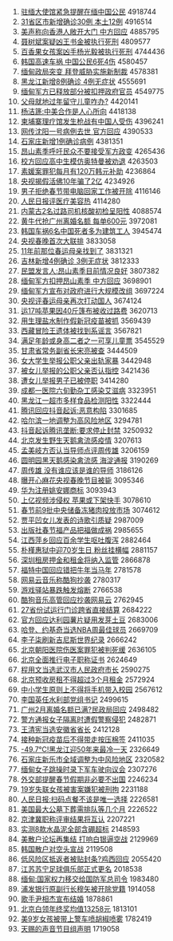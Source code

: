 1. [驻缅大使馆紧急提醒在缅中国公民](http://www.baidu.com/baidu?cl=3&tn=SE_baiduhomet8_jmjb7mjw&rsv_dl=fyb_top&fr=top1000&wd=%D7%A4%C3%E5%B4%F3%CA%B9%B9%DD%BD%F4%BC%B1%CC%E1%D0%D1%D4%DA%C3%E5%D6%D0%B9%FA%B9%AB%C3%F1) 4918744
1. [31省区市新增确诊30例 本土12例](http://www.baidu.com/baidu?cl=3&tn=SE_baiduhomet8_jmjb7mjw&rsv_dl=fyb_top&fr=top1000&wd=31%CA%A1%C7%F8%CA%D0%D0%C2%D4%F6%C8%B7%D5%EF30%C0%FD%20%B1%BE%CD%C112%C0%FD) 4916514
1. [美声称向香港人敞开大门 中方回应](http://www.baidu.com/baidu?cl=3&tn=SE_baiduhomet8_jmjb7mjw&rsv_dl=fyb_top&fr=top1000&wd=%C3%C0%C9%F9%B3%C6%CF%F2%CF%E3%B8%DB%C8%CB%B3%A8%BF%AA%B4%F3%C3%C5%20%D6%D0%B7%BD%BB%D8%D3%A6) 4885795
1. [聂树斌案疑凶王书金被执行死刑](http://www.baidu.com/baidu?cl=3&tn=SE_baiduhomet8_jmjb7mjw&rsv_dl=fyb_top&fr=top1000&wd=%C4%F4%CA%F7%B1%F3%B0%B8%D2%C9%D0%D7%CD%F5%CA%E9%BD%F0%B1%BB%D6%B4%D0%D0%CB%C0%D0%CC) 4809577
1. [百香果女孩案凶手杨光毅被执行死刑](http://www.baidu.com/baidu?cl=3&tn=SE_baiduhomet8_jmjb7mjw&rsv_dl=fyb_top&fr=top1000&wd=%B0%D9%CF%E3%B9%FB%C5%AE%BA%A2%B0%B8%D0%D7%CA%D6%D1%EE%B9%E2%D2%E3%B1%BB%D6%B4%D0%D0%CB%C0%D0%CC) 4744436
1. [韩国高速车祸 中国公民6死4伤](http://www.baidu.com/baidu?cl=3&tn=SE_baiduhomet8_jmjb7mjw&rsv_dl=fyb_top&fr=top1000&wd=%BA%AB%B9%FA%B8%DF%CB%D9%B3%B5%BB%F6%20%D6%D0%B9%FA%B9%AB%C3%F16%CB%C04%C9%CB) 4580457
1. [缅甸政局突变 拜登威胁实施新制裁](http://www.baidu.com/baidu?cl=3&tn=SE_baiduhomet8_jmjb7mjw&rsv_dl=fyb_top&fr=top1000&wd=%C3%E5%B5%E9%D5%FE%BE%D6%CD%BB%B1%E4%20%B0%DD%B5%C7%CD%FE%D0%B2%CA%B5%CA%A9%D0%C2%D6%C6%B2%C3) 4578381
1. [黑龙江新增8例确诊 4例无症状](http://www.baidu.com/baidu?cl=3&tn=SE_baiduhomet8_jmjb7mjw&rsv_dl=fyb_top&fr=top1000&wd=%BA%DA%C1%FA%BD%AD%D0%C2%D4%F68%C0%FD%C8%B7%D5%EF%204%C0%FD%CE%DE%D6%A2%D7%B4) 4555691
1. [缅甸军方已释放部分被扣押政府官员](http://www.baidu.com/baidu?cl=3&tn=SE_baiduhomet8_jmjb7mjw&rsv_dl=fyb_top&fr=top1000&wd=%C3%E5%B5%E9%BE%FC%B7%BD%D2%D1%CA%CD%B7%C5%B2%BF%B7%D6%B1%BB%BF%DB%D1%BA%D5%FE%B8%AE%B9%D9%D4%B1) 4549775
1. [父母就地过年留守儿童咋办?](http://www.baidu.com/baidu?cl=3&tn=SE_baiduhomet8_jmjb7mjw&rsv_dl=fyb_top&fr=top1000&wd=%B8%B8%C4%B8%BE%CD%B5%D8%B9%FD%C4%EA%C1%F4%CA%D8%B6%F9%CD%AF%D5%A6%B0%EC%3F) 4420141
1. [杨洁篪:中美合作是人心所向](http://www.baidu.com/baidu?cl=3&tn=SE_baiduhomet8_jmjb7mjw&rsv_dl=fyb_top&fr=top1000&wd=%D1%EE%BD%E0%F3%F8%3A%D6%D0%C3%C0%BA%CF%D7%F7%CA%C7%C8%CB%D0%C4%CB%F9%CF%F2) 4418138
1. [柬埔寨理疗馆发生枪战有中国人受伤](http://www.baidu.com/baidu?cl=3&tn=SE_baiduhomet8_jmjb7mjw&rsv_dl=fyb_top&fr=top1000&wd=%BC%ED%C6%D2%D5%AF%C0%ED%C1%C6%B9%DD%B7%A2%C9%FA%C7%B9%D5%BD%D3%D0%D6%D0%B9%FA%C8%CB%CA%DC%C9%CB) 4396241
1. [网传沈阳一号病例去世 官方回应](http://www.baidu.com/baidu?cl=3&tn=SE_baiduhomet8_jmjb7mjw&rsv_dl=fyb_top&fr=top1000&wd=%CD%F8%B4%AB%C9%F2%D1%F4%D2%BB%BA%C5%B2%A1%C0%FD%C8%A5%CA%C0%20%B9%D9%B7%BD%BB%D8%D3%A6) 4390533
1. [石家庄新增1例确诊病例](http://www.baidu.com/baidu?cl=3&tn=SE_baiduhomet8_jmjb7mjw&rsv_dl=fyb_top&fr=top1000&wd=%CA%AF%BC%D2%D7%AF%D0%C2%D4%F61%C0%FD%C8%B7%D5%EF%B2%A1%C0%FD) 4381351
1. [昂山素季呼吁民众不要接受军方政变](http://www.baidu.com/baidu?cl=3&tn=SE_baiduhomet8_jmjb7mjw&rsv_dl=fyb_top&fr=top1000&wd=%B0%BA%C9%BD%CB%D8%BC%BE%BA%F4%D3%F5%C3%F1%D6%DA%B2%BB%D2%AA%BD%D3%CA%DC%BE%FC%B7%BD%D5%FE%B1%E4) 4265436
1. [校方回应高中生模仿奥特曼被劝退](http://www.baidu.com/baidu?cl=3&tn=SE_baiduhomet8_jmjb7mjw&rsv_dl=fyb_top&fr=top1000&wd=%D0%A3%B7%BD%BB%D8%D3%A6%B8%DF%D6%D0%C9%FA%C4%A3%B7%C2%B0%C2%CC%D8%C2%FC%B1%BB%C8%B0%CD%CB) 4263503
1. [素媛案罪犯每月有120万韩元补助](http://www.baidu.com/baidu?cl=3&tn=SE_baiduhomet8_jmjb7mjw&rsv_dl=fyb_top&fr=top1000&wd=%CB%D8%E6%C2%B0%B8%D7%EF%B7%B8%C3%BF%D4%C2%D3%D0120%CD%F2%BA%AB%D4%AA%B2%B9%D6%FA) 4236864
1. [央视揭假活佛10年骗了2亿](http://www.baidu.com/baidu?cl=3&tn=SE_baiduhomet8_jmjb7mjw&rsv_dl=fyb_top&fr=top1000&wd=%D1%EB%CA%D3%BD%D2%BC%D9%BB%EE%B7%F010%C4%EA%C6%AD%C1%CB2%D2%DA) 4234926
1. [男子拒绝春节带电脑回家工作被开除](http://www.baidu.com/baidu?cl=3&tn=SE_baiduhomet8_jmjb7mjw&rsv_dl=fyb_top&fr=top1000&wd=%C4%D0%D7%D3%BE%DC%BE%F8%B4%BA%BD%DA%B4%F8%B5%E7%C4%D4%BB%D8%BC%D2%B9%A4%D7%F7%B1%BB%BF%AA%B3%FD) 4116146
1. [人民日报评医疗美容热](http://www.baidu.com/baidu?cl=3&tn=SE_baiduhomet8_jmjb7mjw&rsv_dl=fyb_top&fr=top1000&wd=%C8%CB%C3%F1%C8%D5%B1%A8%C6%C0%D2%BD%C1%C6%C3%C0%C8%DD%C8%C8) 4114280
1. [内蒙古2名过路司机核酸初检呈阳性](http://www.baidu.com/baidu?cl=3&tn=SE_baiduhomet8_jmjb7mjw&rsv_dl=fyb_top&fr=top1000&wd=%C4%DA%C3%C9%B9%C52%C3%FB%B9%FD%C2%B7%CB%BE%BB%FA%BA%CB%CB%E1%B3%F5%BC%EC%B3%CA%D1%F4%D0%D4) 4088574
1. [黄牛代抢广州离婚名额 每单600元](http://www.baidu.com/baidu?cl=3&tn=SE_baiduhomet8_jmjb7mjw&rsv_dl=fyb_top&fr=top1000&wd=%BB%C6%C5%A3%B4%FA%C7%C0%B9%E3%D6%DD%C0%EB%BB%E9%C3%FB%B6%EE%20%C3%BF%B5%A5600%D4%AA) 3972081
1. [韩国车祸6名中国死者多为建筑工人](http://www.baidu.com/baidu?cl=3&tn=SE_baiduhomet8_jmjb7mjw&rsv_dl=fyb_top&fr=top1000&wd=%BA%AB%B9%FA%B3%B5%BB%F66%C3%FB%D6%D0%B9%FA%CB%C0%D5%DF%B6%E0%CE%AA%BD%A8%D6%FE%B9%A4%C8%CB) 3945474
1. [央视春晚首次大联排](http://www.baidu.com/baidu?cl=3&tn=SE_baiduhomet8_jmjb7mjw&rsv_dl=fyb_top&fr=top1000&wd=%D1%EB%CA%D3%B4%BA%CD%ED%CA%D7%B4%CE%B4%F3%C1%AA%C5%C5) 3833058
1. [11年前那位春运母亲找到了](http://www.baidu.com/baidu?cl=3&tn=SE_baiduhomet8_jmjb7mjw&rsv_dl=fyb_top&fr=top1000&wd=11%C4%EA%C7%B0%C4%C7%CE%BB%B4%BA%D4%CB%C4%B8%C7%D7%D5%D2%B5%BD%C1%CB) 3831321
1. [吉林新增4例确诊 3例无症状](http://www.baidu.com/baidu?cl=3&tn=SE_baiduhomet8_jmjb7mjw&rsv_dl=fyb_top&fr=top1000&wd=%BC%AA%C1%D6%D0%C2%D4%F64%C0%FD%C8%B7%D5%EF%203%C0%FD%CE%DE%D6%A2%D7%B4) 3812333
1. [民盟发言人:昂山素季目前情况良好](http://www.baidu.com/baidu?cl=3&tn=SE_baiduhomet8_jmjb7mjw&rsv_dl=fyb_top&fr=top1000&wd=%C3%F1%C3%CB%B7%A2%D1%D4%C8%CB%3A%B0%BA%C9%BD%CB%D8%BC%BE%C4%BF%C7%B0%C7%E9%BF%F6%C1%BC%BA%C3) 3807382
1. [缅甸军方扣押昂山素季 中方回应](http://www.baidu.com/baidu?cl=3&tn=SE_baiduhomet8_jmjb7mjw&rsv_dl=fyb_top&fr=top1000&wd=%C3%E5%B5%E9%BE%FC%B7%BD%BF%DB%D1%BA%B0%BA%C9%BD%CB%D8%BC%BE%20%D6%D0%B7%BD%BB%D8%D3%A6) 3698901
1. [缅甸军方宣布对政府进行大规模改组](http://www.baidu.com/baidu?cl=3&tn=SE_baiduhomet8_jmjb7mjw&rsv_dl=fyb_top&fr=top1000&wd=%C3%E5%B5%E9%BE%FC%B7%BD%D0%FB%B2%BC%B6%D4%D5%FE%B8%AE%BD%F8%D0%D0%B4%F3%B9%E6%C4%A3%B8%C4%D7%E9) 3697224
1. [央视评春运母亲再次打动国人](http://www.baidu.com/baidu?cl=3&tn=SE_baiduhomet8_jmjb7mjw&rsv_dl=fyb_top&fr=top1000&wd=%D1%EB%CA%D3%C6%C0%B4%BA%D4%CB%C4%B8%C7%D7%D4%D9%B4%CE%B4%F2%B6%AF%B9%FA%C8%CB) 3674124
1. [运17吨苹果因40斤篷布被收过路费](http://www.baidu.com/baidu?cl=3&tn=SE_baiduhomet8_jmjb7mjw&rsv_dl=fyb_top&fr=top1000&wd=%D4%CB17%B6%D6%C6%BB%B9%FB%D2%F240%BD%EF%C5%F1%B2%BC%B1%BB%CA%D5%B9%FD%C2%B7%B7%D1) 3620713
1. [用生理盐水制作假新冠疫苗被抓](http://www.baidu.com/baidu?cl=3&tn=SE_baiduhomet8_jmjb7mjw&rsv_dl=fyb_top&fr=top1000&wd=%D3%C3%C9%FA%C0%ED%D1%CE%CB%AE%D6%C6%D7%F7%BC%D9%D0%C2%B9%DA%D2%DF%C3%E7%B1%BB%D7%A5) 3569439
1. [西藏冒险王遗体被找到系谣言](http://www.baidu.com/baidu?cl=3&tn=SE_baiduhomet8_jmjb7mjw&rsv_dl=fyb_top&fr=top1000&wd=%CE%F7%B2%D8%C3%B0%CF%D5%CD%F5%D2%C5%CC%E5%B1%BB%D5%D2%B5%BD%CF%B5%D2%A5%D1%D4) 3567821
1. [满足年龄或身高二者之一可享儿童票](http://www.baidu.com/baidu?cl=3&tn=SE_baiduhomet8_jmjb7mjw&rsv_dl=fyb_top&fr=top1000&wd=%C2%FA%D7%E3%C4%EA%C1%E4%BB%F2%C9%ED%B8%DF%B6%FE%D5%DF%D6%AE%D2%BB%BF%C9%CF%ED%B6%F9%CD%AF%C6%B1) 3545529
1. [甘肃省常务副省长宋亮被查](http://www.baidu.com/baidu?cl=3&tn=SE_baiduhomet8_jmjb7mjw&rsv_dl=fyb_top&fr=top1000&wd=%B8%CA%CB%E0%CA%A1%B3%A3%CE%F1%B8%B1%CA%A1%B3%A4%CB%CE%C1%C1%B1%BB%B2%E9) 3444509
1. [女大学生举报公职父亲出轨家暴](http://www.baidu.com/baidu?cl=3&tn=SE_baiduhomet8_jmjb7mjw&rsv_dl=fyb_top&fr=top1000&wd=%C5%AE%B4%F3%D1%A7%C9%FA%BE%D9%B1%A8%B9%AB%D6%B0%B8%B8%C7%D7%B3%F6%B9%EC%BC%D2%B1%A9) 3442948
1. [被女儿举报的公职父亲否认指控](http://www.baidu.com/baidu?cl=3&tn=SE_baiduhomet8_jmjb7mjw&rsv_dl=fyb_top&fr=top1000&wd=%B1%BB%C5%AE%B6%F9%BE%D9%B1%A8%B5%C4%B9%AB%D6%B0%B8%B8%C7%D7%B7%F1%C8%CF%D6%B8%BF%D8) 3421436
1. [遭女儿举报男子已被停职](http://www.baidu.com/baidu?cl=3&tn=SE_baiduhomet8_jmjb7mjw&rsv_dl=fyb_top&fr=top1000&wd=%D4%E2%C5%AE%B6%F9%BE%D9%B1%A8%C4%D0%D7%D3%D2%D1%B1%BB%CD%A3%D6%B0) 3414280
1. [成都一医院六旬勤杂工感染艾滋病](http://www.baidu.com/baidu?cl=3&tn=SE_baiduhomet8_jmjb7mjw&rsv_dl=fyb_top&fr=top1000&wd=%B3%C9%B6%BC%D2%BB%D2%BD%D4%BA%C1%F9%D1%AE%C7%DA%D4%D3%B9%A4%B8%D0%C8%BE%B0%AC%D7%CC%B2%A1) 3323951
1. [黑龙江一超市多样食品检测阳性](http://www.baidu.com/baidu?cl=3&tn=SE_baiduhomet8_jmjb7mjw&rsv_dl=fyb_top&fr=top1000&wd=%BA%DA%C1%FA%BD%AD%D2%BB%B3%AC%CA%D0%B6%E0%D1%F9%CA%B3%C6%B7%BC%EC%B2%E2%D1%F4%D0%D4) 3322444
1. [腾讯回应抖音起诉:恶意构陷](http://www.baidu.com/baidu?cl=3&tn=SE_baiduhomet8_jmjb7mjw&rsv_dl=fyb_top&fr=top1000&wd=%CC%DA%D1%B6%BB%D8%D3%A6%B6%B6%D2%F4%C6%F0%CB%DF%3A%B6%F1%D2%E2%B9%B9%CF%DD) 3301685
1. [哈尔滨一地调整为高风险地区](http://www.baidu.com/baidu?cl=3&tn=SE_baiduhomet8_jmjb7mjw&rsv_dl=fyb_top&fr=top1000&wd=%B9%FE%B6%FB%B1%F5%D2%BB%B5%D8%B5%F7%D5%FB%CE%AA%B8%DF%B7%E7%CF%D5%B5%D8%C7%F8) 3294781
1. [抖音起诉腾讯垄断:要求停止封禁](http://www.baidu.com/baidu?cl=3&tn=SE_baiduhomet8_jmjb7mjw&rsv_dl=fyb_top&fr=top1000&wd=%B6%B6%D2%F4%C6%F0%CB%DF%CC%DA%D1%B6%C2%A2%B6%CF%3A%D2%AA%C7%F3%CD%A3%D6%B9%B7%E2%BD%FB) 3250932
1. [北京发生野生天鹅禽流感疫情](http://www.baidu.com/baidu?cl=3&tn=SE_baiduhomet8_jmjb7mjw&rsv_dl=fyb_top&fr=top1000&wd=%B1%B1%BE%A9%B7%A2%C9%FA%D2%B0%C9%FA%CC%EC%B6%EC%C7%DD%C1%F7%B8%D0%D2%DF%C7%E9) 3207613
1. [孟美岐方否认当导师点评周传雄](http://www.baidu.com/baidu?cl=3&tn=SE_baiduhomet8_jmjb7mjw&rsv_dl=fyb_top&fr=top1000&wd=%C3%CF%C3%C0%E1%AA%B7%BD%B7%F1%C8%CF%B5%B1%B5%BC%CA%A6%B5%E3%C6%C0%D6%DC%B4%AB%D0%DB) 3206159
1. [圆明园黑天鹅感染禽流感 海淀通报](http://www.baidu.com/baidu?cl=3&tn=SE_baiduhomet8_jmjb7mjw&rsv_dl=fyb_top&fr=top1000&wd=%D4%B2%C3%F7%D4%B0%BA%DA%CC%EC%B6%EC%B8%D0%C8%BE%C7%DD%C1%F7%B8%D0%20%BA%A3%B5%ED%CD%A8%B1%A8) 3190269
1. [周传雄 没有谁应该是谁的导师](http://www.baidu.com/baidu?cl=3&tn=SE_baiduhomet8_jmjb7mjw&rsv_dl=fyb_top&fr=top1000&wd=%D6%DC%B4%AB%D0%DB%20%C3%BB%D3%D0%CB%AD%D3%A6%B8%C3%CA%C7%CB%AD%B5%C4%B5%BC%CA%A6) 3186126
1. [曝开心麻花央视春晚节目被毙](http://www.baidu.com/baidu?cl=3&tn=SE_baiduhomet8_jmjb7mjw&rsv_dl=fyb_top&fr=top1000&wd=%C6%D8%BF%AA%D0%C4%C2%E9%BB%A8%D1%EB%CA%D3%B4%BA%CD%ED%BD%DA%C4%BF%B1%BB%B1%D0) 3095346
1. [华为注册姚安娜商标](http://www.baidu.com/baidu?cl=3&tn=SE_baiduhomet8_jmjb7mjw&rsv_dl=fyb_top&fr=top1000&wd=%BB%AA%CE%AA%D7%A2%B2%E1%D2%A6%B0%B2%C4%C8%C9%CC%B1%EA) 3093943
1. [上亿视频涉侵权 苹果或下架快手](http://www.baidu.com/baidu?cl=3&tn=SE_baiduhomet8_jmjb7mjw&rsv_dl=fyb_top&fr=top1000&wd=%C9%CF%D2%DA%CA%D3%C6%B5%C9%E6%C7%D6%C8%A8%20%C6%BB%B9%FB%BB%F2%CF%C2%BC%DC%BF%EC%CA%D6) 3078610
1. [春节前9批中央储备冻猪肉投放市场](http://www.baidu.com/baidu?cl=3&tn=SE_baiduhomet8_jmjb7mjw&rsv_dl=fyb_top&fr=top1000&wd=%B4%BA%BD%DA%C7%B09%C5%FA%D6%D0%D1%EB%B4%A2%B1%B8%B6%B3%D6%ED%C8%E2%CD%B6%B7%C5%CA%D0%B3%A1) 3074612
1. [贾平凹女儿发表的诗歌引质疑](http://www.baidu.com/baidu?cl=3&tn=SE_baiduhomet8_jmjb7mjw&rsv_dl=fyb_top&fr=top1000&wd=%BC%D6%C6%BD%B0%BC%C5%AE%B6%F9%B7%A2%B1%ED%B5%C4%CA%AB%B8%E8%D2%FD%D6%CA%D2%C9) 2987009
1. [出版社春节福产品把福做成祸](http://www.baidu.com/baidu?cl=3&tn=SE_baiduhomet8_jmjb7mjw&rsv_dl=fyb_top&fr=top1000&wd=%B3%F6%B0%E6%C9%E7%B4%BA%BD%DA%B8%A3%B2%FA%C6%B7%B0%D1%B8%A3%D7%F6%B3%C9%BB%F6) 2985655
1. [江西萍乡回应百余学生呕吐腹泻](http://www.baidu.com/baidu?cl=3&tn=SE_baiduhomet8_jmjb7mjw&rsv_dl=fyb_top&fr=top1000&wd=%BD%AD%CE%F7%C6%BC%CF%E7%BB%D8%D3%A6%B0%D9%D3%E0%D1%A7%C9%FA%C5%BB%CD%C2%B8%B9%D0%BA) 2882464
1. [朴槿惠狱中迎70岁生日 粉丝挂横幅](http://www.baidu.com/baidu?cl=3&tn=SE_baiduhomet8_jmjb7mjw&rsv_dl=fyb_top&fr=top1000&wd=%C6%D3%E9%C8%BB%DD%D3%FC%D6%D0%D3%AD70%CB%EA%C9%FA%C8%D5%20%B7%DB%CB%BF%B9%D2%BA%E1%B7%F9) 2881157
1. [深圳租房押金和租金将纳入监管](http://www.baidu.com/baidu?cl=3&tn=SE_baiduhomet8_jmjb7mjw&rsv_dl=fyb_top&fr=top1000&wd=%C9%EE%DB%DA%D7%E2%B7%BF%D1%BA%BD%F0%BA%CD%D7%E2%BD%F0%BD%AB%C4%C9%C8%EB%BC%E0%B9%DC) 2866878
1. [福特中国回应错把牛年当马年](http://www.baidu.com/baidu?cl=3&tn=SE_baiduhomet8_jmjb7mjw&rsv_dl=fyb_top&fr=top1000&wd=%B8%A3%CC%D8%D6%D0%B9%FA%BB%D8%D3%A6%B4%ED%B0%D1%C5%A3%C4%EA%B5%B1%C2%ED%C4%EA) 2781578
1. [网易云音乐称酷狗抄袭](http://www.baidu.com/baidu?cl=3&tn=SE_baiduhomet8_jmjb7mjw&rsv_dl=fyb_top&fr=top1000&wd=%CD%F8%D2%D7%D4%C6%D2%F4%C0%D6%B3%C6%BF%E1%B9%B7%B3%AD%CF%AE) 2780317
1. [游戏驿站暴跌触发熔断](http://www.baidu.com/baidu?cl=3&tn=SE_baiduhomet8_jmjb7mjw&rsv_dl=fyb_top&fr=top1000&wd=%D3%CE%CF%B7%E6%E4%D5%BE%B1%A9%B5%F8%B4%A5%B7%A2%C8%DB%B6%CF) 2766538
1. [酷狗音乐高管回应抄袭网易云](http://www.baidu.com/baidu?cl=3&tn=SE_baiduhomet8_jmjb7mjw&rsv_dl=fyb_top&fr=top1000&wd=%BF%E1%B9%B7%D2%F4%C0%D6%B8%DF%B9%DC%BB%D8%D3%A6%B3%AD%CF%AE%CD%F8%D2%D7%D4%C6) 2762945
1. [27省份试运行门诊跨省直接结算](http://www.baidu.com/baidu?cl=3&tn=SE_baiduhomet8_jmjb7mjw&rsv_dl=fyb_top&fr=top1000&wd=27%CA%A1%B7%DD%CA%D4%D4%CB%D0%D0%C3%C5%D5%EF%BF%E7%CA%A1%D6%B1%BD%D3%BD%E1%CB%E3) 2684222
1. [官方回应达利园薯片疑用发芽土豆](http://www.baidu.com/baidu?cl=3&tn=SE_baiduhomet8_jmjb7mjw&rsv_dl=fyb_top&fr=top1000&wd=%B9%D9%B7%BD%BB%D8%D3%A6%B4%EF%C0%FB%D4%B0%CA%ED%C6%AC%D2%C9%D3%C3%B7%A2%D1%BF%CD%C1%B6%B9) 2683006
1. [哈登、约基奇当选NBA周最佳球员](http://www.baidu.com/baidu?cl=3&tn=SE_baiduhomet8_jmjb7mjw&rsv_dl=fyb_top&fr=top1000&wd=%B9%FE%B5%C7%A1%A2%D4%BC%BB%F9%C6%E6%B5%B1%D1%A1NBA%D6%DC%D7%EE%BC%D1%C7%F2%D4%B1) 2669709
1. [李子柒刷新吉尼斯世界纪录](http://www.baidu.com/baidu?cl=3&tn=SE_baiduhomet8_jmjb7mjw&rsv_dl=fyb_top&fr=top1000&wd=%C0%EE%D7%D3%C6%E2%CB%A2%D0%C2%BC%AA%C4%E1%CB%B9%CA%C0%BD%E7%BC%CD%C2%BC) 2666242
1. [北京朝阳医院伤医案罪犯被判死缓](http://www.baidu.com/baidu?cl=3&tn=SE_baiduhomet8_jmjb7mjw&rsv_dl=fyb_top&fr=top1000&wd=%B1%B1%BE%A9%B3%AF%D1%F4%D2%BD%D4%BA%C9%CB%D2%BD%B0%B8%D7%EF%B7%B8%B1%BB%C5%D0%CB%C0%BB%BA) 2636105
1. [北京全面推行电子职称证书](http://www.baidu.com/baidu?cl=3&tn=SE_baiduhomet8_jmjb7mjw&rsv_dl=fyb_top&fr=top1000&wd=%B1%B1%BE%A9%C8%AB%C3%E6%CD%C6%D0%D0%B5%E7%D7%D3%D6%B0%B3%C6%D6%A4%CA%E9) 2624649
1. [程用文当选武汉市人民政府市长](http://www.baidu.com/baidu?cl=3&tn=SE_baiduhomet8_jmjb7mjw&rsv_dl=fyb_top&fr=top1000&wd=%B3%CC%D3%C3%CE%C4%B5%B1%D1%A1%CE%E4%BA%BA%CA%D0%C8%CB%C3%F1%D5%FE%B8%AE%CA%D0%B3%A4) 2590275
1. [北京预收房租不得超过3个月租金](http://www.baidu.com/baidu?cl=3&tn=SE_baiduhomet8_jmjb7mjw&rsv_dl=fyb_top&fr=top1000&wd=%B1%B1%BE%A9%D4%A4%CA%D5%B7%BF%D7%E2%B2%BB%B5%C3%B3%AC%B9%FD3%B8%F6%D4%C2%D7%E2%BD%F0) 2572924
1. [中小学生原则上不得将手机带入校园](http://www.baidu.com/baidu?cl=3&tn=SE_baiduhomet8_jmjb7mjw&rsv_dl=fyb_top&fr=top1000&wd=%D6%D0%D0%A1%D1%A7%C9%FA%D4%AD%D4%F2%C9%CF%B2%BB%B5%C3%BD%AB%CA%D6%BB%FA%B4%F8%C8%EB%D0%A3%D4%B0) 2567612
1. [李国英任水利部党组书记](http://www.baidu.com/baidu?cl=3&tn=SE_baiduhomet8_jmjb7mjw&rsv_dl=fyb_top&fr=top1000&wd=%C0%EE%B9%FA%D3%A2%C8%CE%CB%AE%C0%FB%B2%BF%B5%B3%D7%E9%CA%E9%BC%C7) 2499615
1. [广州2月离婚名额已满?民政局回应](http://www.baidu.com/baidu?cl=3&tn=SE_baiduhomet8_jmjb7mjw&rsv_dl=fyb_top&fr=top1000&wd=%B9%E3%D6%DD2%D4%C2%C0%EB%BB%E9%C3%FB%B6%EE%D2%D1%C2%FA%3F%C3%F1%D5%FE%BE%D6%BB%D8%D3%A6) 2498482
1. [警方通报女子隔离时遭假警察侵犯](http://www.baidu.com/baidu?cl=3&tn=SE_baiduhomet8_jmjb7mjw&rsv_dl=fyb_top&fr=top1000&wd=%BE%AF%B7%BD%CD%A8%B1%A8%C5%AE%D7%D3%B8%F4%C0%EB%CA%B1%D4%E2%BC%D9%BE%AF%B2%EC%C7%D6%B7%B8) 2482871
1. [王清宪当选安徽省省长](http://www.baidu.com/baidu?cl=3&tn=SE_baiduhomet8_jmjb7mjw&rsv_dl=fyb_top&fr=top1000&wd=%CD%F5%C7%E5%CF%DC%B5%B1%D1%A1%B0%B2%BB%D5%CA%A1%CA%A1%B3%A4) 2412128
1. [接种新冠疫苗后不得带走按压棉签](http://www.baidu.com/baidu?cl=3&tn=SE_baiduhomet8_jmjb7mjw&rsv_dl=fyb_top&fr=top1000&wd=%BD%D3%D6%D6%D0%C2%B9%DA%D2%DF%C3%E7%BA%F3%B2%BB%B5%C3%B4%F8%D7%DF%B0%B4%D1%B9%C3%DE%C7%A9) 2411035
1. [-49.7℃!黑龙江迎50年来最冷一天](http://www.baidu.com/baidu?cl=3&tn=SE_baiduhomet8_jmjb7mjw&rsv_dl=fyb_top&fr=top1000&wd=-49.7%A1%E6%21%BA%DA%C1%FA%BD%AD%D3%AD50%C4%EA%C0%B4%D7%EE%C0%E4%D2%BB%CC%EC) 2326649
1. [石家庄新乐市全域调整为中风险地区](http://www.baidu.com/baidu?cl=3&tn=SE_baiduhomet8_jmjb7mjw&rsv_dl=fyb_top&fr=top1000&wd=%CA%AF%BC%D2%D7%AF%D0%C2%C0%D6%CA%D0%C8%AB%D3%F2%B5%F7%D5%FB%CE%AA%D6%D0%B7%E7%CF%D5%B5%D8%C7%F8) 2320582
1. [缅甸女子跳操时录下军车驶向议会](http://www.baidu.com/baidu?cl=3&tn=SE_baiduhomet8_jmjb7mjw&rsv_dl=fyb_top&fr=top1000&wd=%C3%E5%B5%E9%C5%AE%D7%D3%CC%F8%B2%D9%CA%B1%C2%BC%CF%C2%BE%FC%B3%B5%CA%BB%CF%F2%D2%E9%BB%E1) 2307276
1. [外交部提醒春节假期非必要不出国](http://www.baidu.com/baidu?cl=3&tn=SE_baiduhomet8_jmjb7mjw&rsv_dl=fyb_top&fr=top1000&wd=%CD%E2%BD%BB%B2%BF%CC%E1%D0%D1%B4%BA%BD%DA%BC%D9%C6%DA%B7%C7%B1%D8%D2%AA%B2%BB%B3%F6%B9%FA) 2246234
1. [19岁失联女孩被害案嫌犯被刑拘](http://www.baidu.com/baidu?cl=3&tn=SE_baiduhomet8_jmjb7mjw&rsv_dl=fyb_top&fr=top1000&wd=19%CB%EA%CA%A7%C1%AA%C5%AE%BA%A2%B1%BB%BA%A6%B0%B8%CF%D3%B7%B8%B1%BB%D0%CC%BE%D0) 2231188
1. [人民日报:扫码点餐不该是唯一选择](http://www.baidu.com/baidu?cl=3&tn=SE_baiduhomet8_jmjb7mjw&rsv_dl=fyb_top&fr=top1000&wd=%C8%CB%C3%F1%C8%D5%B1%A8%3A%C9%A8%C2%EB%B5%E3%B2%CD%B2%BB%B8%C3%CA%C7%CE%A8%D2%BB%D1%A1%D4%F1) 2226581
1. [美国最大公墓下葬需排队等几个月](http://www.baidu.com/baidu?cl=3&tn=SE_baiduhomet8_jmjb7mjw&rsv_dl=fyb_top&fr=top1000&wd=%C3%C0%B9%FA%D7%EE%B4%F3%B9%AB%C4%B9%CF%C2%D4%E1%D0%E8%C5%C5%B6%D3%B5%C8%BC%B8%B8%F6%D4%C2) 2226522
1. [京津冀职称评审结果将互认](http://www.baidu.com/baidu?cl=3&tn=SE_baiduhomet8_jmjb7mjw&rsv_dl=fyb_top&fr=top1000&wd=%BE%A9%BD%F2%BC%BD%D6%B0%B3%C6%C6%C0%C9%F3%BD%E1%B9%FB%BD%AB%BB%A5%C8%CF) 2207221
1. [实测8款水晶泥全部含硼超标](http://www.baidu.com/baidu?cl=3&tn=SE_baiduhomet8_jmjb7mjw&rsv_dl=fyb_top&fr=top1000&wd=%CA%B5%B2%E28%BF%EE%CB%AE%BE%A7%C4%E0%C8%AB%B2%BF%BA%AC%C5%F0%B3%AC%B1%EA) 2148593
1. [美散户论坛再集结 打响白银逼空战](http://www.baidu.com/baidu?cl=3&tn=SE_baiduhomet8_jmjb7mjw&rsv_dl=fyb_top&fr=top1000&wd=%C3%C0%C9%A2%BB%A7%C2%DB%CC%B3%D4%D9%BC%AF%BD%E1%20%B4%F2%CF%EC%B0%D7%D2%F8%B1%C6%BF%D5%D5%BD) 2129969
1. [韩国散户对空头宣战](http://www.baidu.com/baidu?cl=3&tn=SE_baiduhomet8_jmjb7mjw&rsv_dl=fyb_top&fr=top1000&wd=%BA%AB%B9%FA%C9%A2%BB%A7%B6%D4%BF%D5%CD%B7%D0%FB%D5%BD) 2119508
1. [低风险区抵返者被贴封条?鸡西回应](http://www.baidu.com/baidu?cl=3&tn=SE_baiduhomet8_jmjb7mjw&rsv_dl=fyb_top&fr=top1000&wd=%B5%CD%B7%E7%CF%D5%C7%F8%B5%D6%B7%B5%D5%DF%B1%BB%CC%F9%B7%E2%CC%F5%3F%BC%A6%CE%F7%BB%D8%D3%A6) 2055420
1. [江苏苏宁足球俱乐部正式更名](http://www.baidu.com/baidu?cl=3&tn=SE_baiduhomet8_jmjb7mjw&rsv_dl=fyb_top&fr=top1000&wd=%BD%AD%CB%D5%CB%D5%C4%FE%D7%E3%C7%F2%BE%E3%C0%D6%B2%BF%D5%FD%CA%BD%B8%FC%C3%FB) 2018538
1. [缅甸:国家权力移交给国防军总司令](http://www.baidu.com/baidu?cl=3&tn=SE_baiduhomet8_jmjb7mjw&rsv_dl=fyb_top&fr=top1000&wd=%C3%E5%B5%E9%3A%B9%FA%BC%D2%C8%A8%C1%A6%D2%C6%BD%BB%B8%F8%B9%FA%B7%C0%BE%FC%D7%DC%CB%BE%C1%EE) 1983480
1. [浦发银行原副行长穆矢被开除党籍](http://www.baidu.com/baidu?cl=3&tn=SE_baiduhomet8_jmjb7mjw&rsv_dl=fyb_top&fr=top1000&wd=%C6%D6%B7%A2%D2%F8%D0%D0%D4%AD%B8%B1%D0%D0%B3%A4%C4%C2%CA%B8%B1%BB%BF%AA%B3%FD%B5%B3%BC%AE) 1914058
1. [歌手尹相杰宣布结婚](http://www.baidu.com/baidu?cl=3&tn=SE_baiduhomet8_jmjb7mjw&rsv_dl=fyb_top&fr=top1000&wd=%B8%E8%CA%D6%D2%FC%CF%E0%BD%DC%D0%FB%B2%BC%BD%E1%BB%E9) 1878861
1. [北京白领年终奖均值13258元](http://www.baidu.com/baidu?cl=3&tn=SE_baiduhomet8_jmjb7mjw&rsv_dl=fyb_top&fr=top1000&wd=%B1%B1%BE%A9%B0%D7%C1%EC%C4%EA%D6%D5%BD%B1%BE%F9%D6%B513258%D4%AA) 1813101
1. [美9岁女孩被带上警车喷胡椒喷雾](http://www.baidu.com/baidu?cl=3&tn=SE_baiduhomet8_jmjb7mjw&rsv_dl=fyb_top&fr=top1000&wd=%C3%C09%CB%EA%C5%AE%BA%A2%B1%BB%B4%F8%C9%CF%BE%AF%B3%B5%C5%E7%BA%FA%BD%B7%C5%E7%CE%ED) 1782419
1. [天赐的声音节目组声明](http://www.baidu.com/baidu?cl=3&tn=SE_baiduhomet8_jmjb7mjw&rsv_dl=fyb_top&fr=top1000&wd=%CC%EC%B4%CD%B5%C4%C9%F9%D2%F4%BD%DA%C4%BF%D7%E9%C9%F9%C3%F7) 1719058